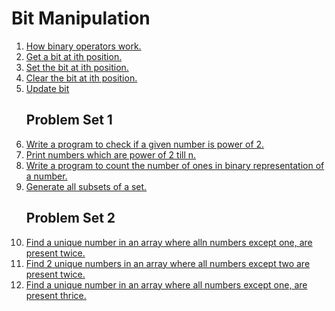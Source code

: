 # Bit Manipulation
<ol>

<li><a href="operators.ts">How binary operators work.</a></li>
<li><a href="impque.js">Get a bit at ith position.</a></li>
<li><a href="impque.js">Set the bit at ith position.</a></li>
<li><a href="impque.js">Clear the bit at ith position.</a></li>
<li><a href="impque.js">Update bit</a></li>


## Problem Set 1

<li><a href="problemset1/prob1.js">Write a program to check if a given number is power of 2.</a></li>
<li><a href="problemset1/prob2.js">Print numbers which are power of 2 till n.</a></li>
<li><a href="problemset1/prob3.js">Write a program to count the number of ones in binary representation of a number.</a></li>
<li><a href="problemset1/prob4.js">Generate all subsets of a set.</a></li>

## Problem Set 2



<li><a href="problemset2/prob5.js">Find a unique number in an array where alln numbers except one, are present twice.</a></li>
<li><a href="problemset2/prob6.js">Find 2 unique numbers in an array where all numbers except two are present twice.</a></li>
<li><a href="problemset2/prob8.js">Find a unique number in an array where all numbers except one, are present thrice.</a></li>
</ol>